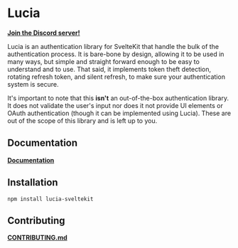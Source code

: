 # Lucia

**[Join the Discord server!](https://discord.gg/PwrK3kpVR3)**

Lucia is an authentication library for SvelteKit that handle the bulk of the authentication process. It is bare-bone by design, allowing it to be used in many ways, but simple and straight forward enough to be easy to understand and to use. That said, it implements token theft detection, rotating refresh token, and silent refresh, to make sure your authentication system is secure.

It's important to note that this __isn't__ an out-of-the-box authentication library. It does not validate the user's input nor does it not provide UI elements or OAuth authentication (though it can be implemented using Lucia). These are out of the scope of this library and is left up to you. 

## Documentation

**[Documentation](https://lucia-sveltekit.vercel.app)**


## Installation

```
npm install lucia-sveltekit
```

## Contributing

**[CONTRIBUTING.md](https://github.com/pilcrowOnPaper/lucia-sveltekit/blob/main/CONTRIBUTING.md)**
